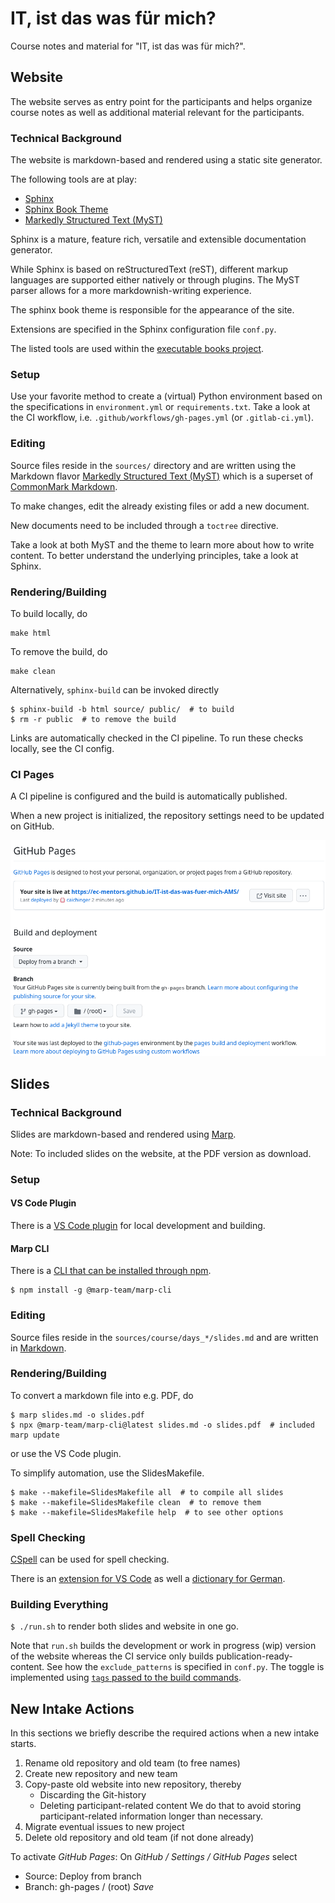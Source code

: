 # IT, ist das was für mich?

Course notes and material for "IT, ist das was für mich?".

## Website

The website serves as entry point for the participants and
helps organize course notes as well as additional material
relevant for the participants.

### Technical Background

The website is markdown-based and rendered using a static site generator.

The following tools are at play:
* [Sphinx](https://www.sphinx-doc.org/)
* [Sphinx Book Theme](https://sphinx-book-theme.readthedocs.io/)
* [Markedly Structured Text (MyST)](https://myst-parser.readthedocs.io/)

Sphinx is a mature, feature rich, versatile and extensible documentation generator.

While Sphinx is based on reStructuredText (reST), different markup languages are
supported either natively or through plugins.
The MyST parser allows for a more markdownish-writing experience.

The sphinx book theme is responsible for the appearance of the site.

Extensions are specified in the Sphinx configuration file `conf.py`.

The listed tools are used within the [executable books project](https://github.com/executablebooks).

### Setup

Use your favorite method to create a (virtual) Python environment
based on the specifications in `environment.yml` or `requirements.txt`.
Take a look at the CI workflow, i.e. `.github/workflows/gh-pages.yml` (or `.gitlab-ci.yml`).

### Editing

Source files reside in the `sources/` directory and are written using the
Markdown flavor [Markedly Structured Text (MyST)](https://myst-parser.readthedocs.io/en/latest/)
which is a superset of [CommonMark Markdown](https://commonmark.org/).

To make changes, edit the already existing files or add a new document.

New documents need to be included through a `toctree` directive.

Take a look at both MyST and the theme to learn more about how to write content.
To better understand the underlying principles, take a look at Sphinx.

### Rendering/Building

To build locally, do

```console
make html
```

To remove the build, do

```console
make clean
```

Alternatively, `sphinx-build` can be invoked directly

```console
$ sphinx-build -b html source/ public/  # to build
$ rm -r public  # to remove the build
```

Links are automatically checked in the CI pipeline.
To run these checks locally, see the CI config.

### CI Pages

A CI pipeline is configured and the build is automatically published.

When a new project is initialized, the repository settings need to
be updated on GitHub.

![GitHub Repo Settings / Pages](.github/workflows/gh-pages-settings-screenshot.png)

## Slides

### Technical Background

Slides are markdown-based and rendered using [Marp](https://marp.app/).

Note: To included slides on the website, at the PDF version as download.

### Setup

#### VS Code Plugin

There is a [VS Code plugin](https://marketplace.visualstudio.com/items?itemName=marp-team.marp-vscode)
for local development and building.

#### Marp CLI

There is a [CLI that can be installed through npm](https://www.npmjs.com/package/@marp-team/marp-cli).

```console
$ npm install -g @marp-team/marp-cli
```

### Editing

Source files reside in the `sources/course/days_*/slides.md` and are written in
[Markdown](https://marpit.marp.app/markdown).

### Rendering/Building

To convert a markdown file into e.g. PDF, do

```console
$ marp slides.md -o slides.pdf
$ npx @marp-team/marp-cli@latest slides.md -o slides.pdf  # included marp update
```

or use the VS Code plugin.

To simplify automation, use the SlidesMakefile.

```console
$ make --makefile=SlidesMakefile all  # to compile all slides
$ make --makefile=SlidesMakefile clean  # to remove them
$ make --makefile=SlidesMakefile help  # to see other options
```

### Spell Checking

[CSpell](https://cspell.org/) can be used for spell checking.

There is an
[extension for VS Code](https://marketplace.visualstudio.com/items?itemName=streetsidesoftware.code-spell-checker)
as well a
[dictionary for German](https://marketplace.visualstudio.com/items?itemName=streetsidesoftware.code-spell-checker-german).


### Building Everything

`$ ./run.sh` to render both slides and website in one go.

Note that `run.sh` builds the development or work in progress (wip) version
of the website whereas the CI service only builds publication-ready-content.
See how the `exclude_patterns` is specified in `conf.py`. The toggle is
implemented using [`tags` passed to the build commands](https://www.sphinx-doc.org/en/master/usage/configuration.html#conf-tags).


## New Intake Actions

In this sections we briefly describe the required actions when a new intake
starts.

1. Rename old repository and old team (to free names)
1. Create new repository and new team
1. Copy-paste old website into new repository, thereby
   - Discarding the Git-history
   - Deleting participant-related content
   We do that to avoid storing participant-related information
   longer than necessary.
1. Migrate eventual issues to new project
1. Delete old repository and old team (if not done already)

To activate *GitHub Pages*:
On *GitHub / Settings / GitHub Pages* select
* Source: Deploy from branch
* Branch: gh-pages / (root) *Save*
